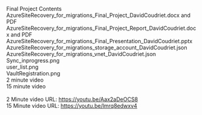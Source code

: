 Final Project Contents <br>
AzureSiteRecovery_for_migrations_Final_Project_DavidCoudriet.docx and PDF <br>
AzureSiteRecovery_for_migrations_Final_Project_Report_DavidCoudriet.docx  and PDF<br>
AzureSiteRecovery_for_migrations_Final_Presentation_DavidCoudriet.pptx <br>
AzureSiteRecovery_for_migrations_storage_account_DavidCoudriet.json <br>
AzureSiteRecovery_for_migrations_vnet_DavidCoudriet.json <br>
Sync_inprogress.png <br>
user_list.png <br>
VaultRegistration.png <br>
2 minute video <br>
15 minute video <br>
<br>
2 Minute video URL: https://youtu.be/Aax2aDeOCS8  <br>
15 Minute video URL: https://youtu.be/lmrq8edwxv4 <br>
